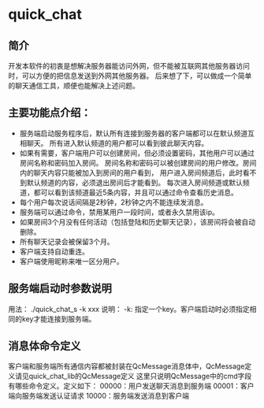 # quick_chat

## 简介
  开发本软件的初衷是想解决服务器能访问外网，但不能被互联网其他服务器访问时，可以方便的把信息发送到外网其他服务器。
  后来想了下，可以做成一个简单的聊天通信工具，顺便也能解决上述问题。
## 主要功能点介绍：
- 服务端启动服务程序后，默认所有连接到服务器的客户端都可以在默认频道互相聊天。
所有进入默认频道的用户都可以看到彼此聊天内容。
- 如果有需要，客户端用户可以创建房间，但必须设置密码，其他用户可以通过房间名称和密码加入房间。
房间名称和密码可以被创建房间的用户修改。房间内的聊天内容只能被加入到房间的用户看到，
用户进入房间频道后，此时看不到默认频道的内容，必须退出房间后才能看到。
每次进入房间频道或默认频道，都可以看到该频道最近5条内容，并且可以通过命令查看历史消息。
- 每个用户每次说话间隔是2秒钟，2秒钟之内不能连续发消息。
- 服务端可以通过命令，禁用某用户一段时间，或者永久禁用该ip。
- 如果房间3个月没有任何活动（包括登陆和历史聊天记录），该房间将会被自动删除。
- 所有聊天记录会被保留3个月。
- 客户端支持自动重连。
- 客户端使用昵称来唯一区分用户。


## 服务端启动时参数说明
用法：
  ./quick_chat_s -k xxx
说明：
  -k: 指定一个key。客户端启动时必须指定相同的key才能连接到服务端。

## 消息体命令定义
客户端和服务端所有通信内容都被封装在QcMessage消息体中，QcMessage定义请见quick_chat_lib的QcMessage定义
这里只说明QcMessage中的cmd字段有哪些命令定义。定义如下：
00000：用户发送聊天消息到服务端
00001：客户端向服务端发送认证请求
10000：服务端发送消息到客户端
